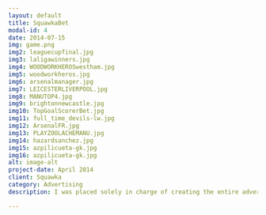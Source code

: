 ```yaml
---
layout: default
title: SquawkaBet
modal-id: 4
date: 2014-07-15
img: game.png
img2: leaguecupfinal.jpg
img3: laligawinners.jpg
img4: WOODWORKHEROSwestham.jpg
img5: woodworkheros.jpg
img6: arsenalmanager.jpg
img7: LEICESTERLIVERPOOL.jpg
img8: MANUTOP4.jpg
img9: brightonnewcastle.jpg
img10: TopGoalScorerBet.jpg
img11: full_time_devils-lw.jpg
img12: ArsenalFR.jpg
img13: PLAYZOOLACHEMANU.jpg
img14: hazardsanchez.jpg
img15: azpilicueta-gk.jpg
img16: azpilicueta-gk.jpg
alt: image-alt
project-date: April 2014
client: Squawka
category: Advertising
description: I was placed solely in charge of creating the entire advertising campaign for Squawka's betting website SquawkaBet. The campaign was completely designed by me and ran over all platforms including the website, Twitter and Facebook.

---
```

